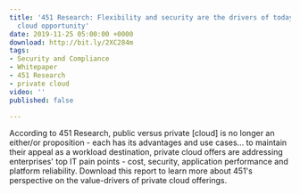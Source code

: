 ```yaml
---
title: '451 Research: Flexibility and security are the drivers of today''s private
  cloud opportunity'
date: 2019-11-25 05:00:00 +0000
download: http://bit.ly/2XC284m
tags:
- Security and Compliance
- Whitepaper
- 451 Research
- private cloud
video: ''
published: false

---
```

According to 451 Research, public versus private \[cloud\] is no longer an either/or proposition - each has its advantages and use cases... to maintain their appeal as a workload destination, private cloud offers are addressing enterprises' top IT pain points - cost, security, application performance and platform reliability. Download this report to learn more about 451's perspective on the value-drivers of private cloud offerings.